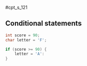 #cpt_s_121 

## Conditional statements

```c
int score = 90;
char letter = 'F';

if (score >= 90) {
	letter = 'A':
}
```
